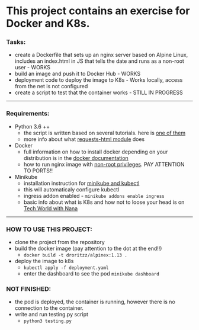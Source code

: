 # This project contains an exercise for Docker and K8s.

### Tasks:
- create a Dockerfile that sets up an nginx server based on Alpine Linux, includes an index.html in JS that tells the date and runs as a non-root user - WORKS
- build an image and push it to Docker Hub - WORKS
- deployment code to deploy the image to K8s - Works locally, access from the net is not configured
- create a script to test that the container works - STILL IN PROGRESS
------------------
### Requirements:
- Python 3.6 ++
    - the script is written based on several tutorials. here is [one of them](https://theautomatic.net/2019/01/19/scraping-data-from-javascript-webpage-python/)
    - more info about what [requests-html module](https://pypi.org/project/requests-html/) does
- Docker 
    - full information on how to install docker depending on your distribution is in the [docker documentation](https://docs.docker.com/engine/install/)
    - how to run nginx image with [non-root privileges](https://harsimran-kaur.medium.com/run-nginx-as-unprivileged-user-in-docker-container-on-kubernetes-6e71564cf78b). PAY ATTENTION TO PORTS!!
- Minikube
    - installation instruction for [minikube and kubectl](https://kubernetes.io/docs/tutorials/hello-minikube/)
    - this will automaticaly configure kubectl
    - ingress addon enabled - `minikube addons enable ingress`
    - basic info about what is K8s and how not to loose your head is on [Tech World with Nana](https://www.youtube.com/watch?v=VnvRFRk_51k&list=PLy7NrYWoggjziYQIDorlXjTvvwweTYoNC)
 
-------------------
### HOW TO USE THIS PROJECT:
- clone the project from the repository
- build the docker image (pay attention to the dot at the end!!)
    - `docker build -t droritzz/alpinex:1.13 .`
- deploy the image to k8s
    - `kubectl apply -f deployment.yaml`
    - enter the dashboard to see the pod  `minikube dashboard`

### NOT FINISHED:
- the pod is deployed, the container is running, however there is no connection to the container.
- write and run testing.py script
    - `python3 testing.py`





